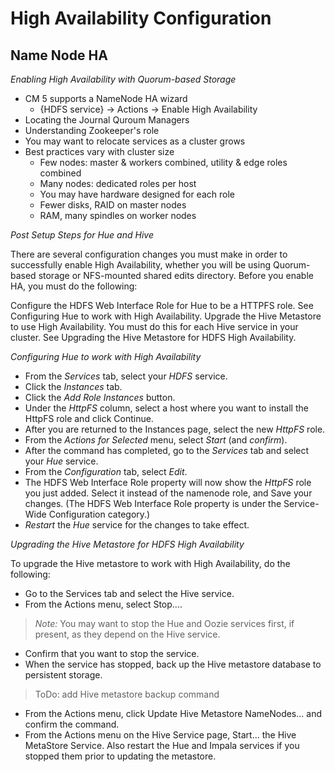 # High Availability Configuration

## Name Node HA 

*Enabling High Availability with Quorum-based Storage*

* CM 5 supports a NameNode HA wizard
  * {HDFS service} -> Actions -> Enable High Availability
* Locating the Journal Quroum Managers
* Understanding Zookeeper's role
* You may want to relocate services as a cluster grows
* Best practices vary with cluster size
  * Few nodes: master & workers combined, utility & edge roles combined
  * Many nodes: dedicated roles per host
  * You may have hardware designed for each role
  * Fewer disks, RAID on master nodes
  * RAM, many spindles on worker nodes

*Post Setup Steps for Hue and Hive*

There are several configuration changes you must make in order to successfully enable High Availability, whether you will be using Quorum-based storage or NFS-mounted shared edits directory. Before you enable HA, you must do the following:

Configure the HDFS Web Interface Role for Hue to be a HTTPFS role. See Configuring Hue to work with High Availability.
Upgrade the Hive Metastore to use High Availability. You must do this for each Hive service in your cluster. See Upgrading the Hive Metastore for HDFS High Availability.

*Configuring Hue to work with High Availability*

* From the *Services* tab, select your *HDFS* service.
* Click the *Instances* tab.
* Click the *Add Role Instances* button.
* Under the *HttpFS* column, select a host where you want to install the HttpFS role and click Continue.
* After you are returned to the Instances page, select the new *HttpFS* role.
* From the *Actions for Selected* menu, select *Start* (and *confirm*).
* After the command has completed, go to the *Services* tab and select your *Hue* service.
* From the *Configuration* tab, select *Edit*.
* The HDFS Web Interface Role property will now show the *HttpFS* role you just added. Select it instead of the namenode role, and Save your changes. (The HDFS Web Interface Role property is under the Service-Wide Configuration category.)
* *Restart* the *Hue* service for the changes to take effect.

*Upgrading the Hive Metastore for HDFS High Availability*

To upgrade the Hive metastore to work with High Availability, do the following:

* Go to the Services tab and select the Hive service.
* From the Actions menu, select Stop....
> *Note:* You may want to stop the Hue and Oozie services first, if present, as they depend on the Hive service.
* Confirm that you want to stop the service.
* When the service has stopped, back up the Hive metastore database to persistent storage.
> ToDo: add Hive metastore backup command
* From the Actions menu, click Update Hive Metastore NameNodes... and confirm the command.
* From the Actions menu on the Hive Service page, Start... the Hive MetaStore Service. Also restart the Hue and Impala services if you stopped them prior to updating the metastore.
